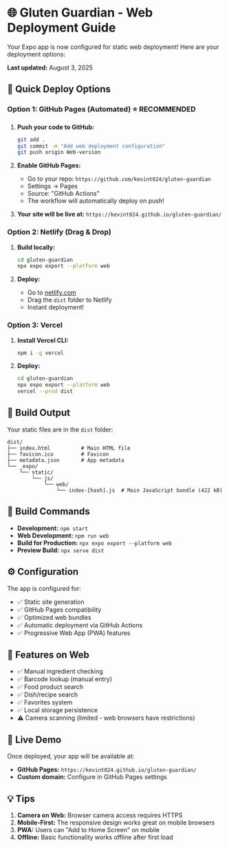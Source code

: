 # 🌐 Gluten Guardian - Web Deployment Guide

Your Expo app is now configured for static web deployment! Here are your deployment options:

**Last updated:** August 3, 2025

## 🚀 Quick Deploy Options

### Option 1: GitHub Pages (Automated) ⭐ **RECOMMENDED**

1. **Push your code to GitHub:**
   ```bash
   git add .
   git commit -m "Add web deployment configuration"
   git push origin Web-version
   ```

2. **Enable GitHub Pages:**
   - Go to your repo: `https://github.com/kevint024/gluten-guardian`
   - Settings → Pages
   - Source: "GitHub Actions"
   - The workflow will automatically deploy on push!

3. **Your site will be live at:**
   `https://kevint024.github.io/gluten-guardian/`

### Option 2: Netlify (Drag & Drop)

1. **Build locally:**
   ```bash
   cd gluten-guardian
   npx expo export --platform web
   ```

2. **Deploy:**
   - Go to [netlify.com](https://netlify.com)
   - Drag the `dist` folder to Netlify
   - Instant deployment!

### Option 3: Vercel

1. **Install Vercel CLI:**
   ```bash
   npm i -g vercel
   ```

2. **Deploy:**
   ```bash
   cd gluten-guardian
   npx expo export --platform web
   vercel --prod dist
   ```

## 📁 Build Output

Your static files are in the `dist` folder:
```
dist/
├── index.html          # Main HTML file
├── favicon.ico         # Favicon
├── metadata.json       # App metadata
└── _expo/
    └── static/
        └── js/
            └── web/
                └── index-[hash].js  # Main JavaScript bundle (422 kB)
```

## 🔧 Build Commands

- **Development:** `npm start`
- **Web Development:** `npm run web` 
- **Build for Production:** `npx expo export --platform web`
- **Preview Build:** `npx serve dist`

## ⚙️ Configuration

The app is configured for:
- ✅ Static site generation
- ✅ GitHub Pages compatibility
- ✅ Optimized web bundles
- ✅ Automatic deployment via GitHub Actions
- ✅ Progressive Web App (PWA) features

## 🌟 Features on Web

- ✅ Manual ingredient checking
- ✅ Barcode lookup (manual entry)
- ✅ Food product search
- ✅ Dish/recipe search
- ✅ Favorites system
- ✅ Local storage persistence
- ⚠️ Camera scanning (limited - web browsers have restrictions)

## 🔗 Live Demo

Once deployed, your app will be available at:
- **GitHub Pages:** `https://kevint024.github.io/gluten-guardian/`
- **Custom domain:** Configure in GitHub Pages settings

## 💡 Tips

1. **Camera on Web:** Browser camera access requires HTTPS
2. **Mobile-First:** The responsive design works great on mobile browsers
3. **PWA:** Users can "Add to Home Screen" on mobile
4. **Offline:** Basic functionality works offline after first load
